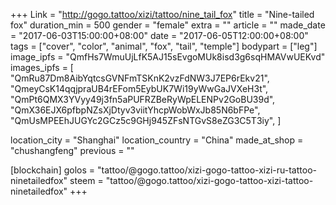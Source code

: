 +++
Link = "http://gogo.tattoo/xizi/tattoo/nine_tail_fox"
title = "Nine-tailed fox"
duration_min = 500
gender = "female"
extra = ""
article = ""
made_date = "2017-06-03T15:00:00+08:00"
date = "2017-06-05T12:00:00+08:00"
tags = ["cover", "color", "animal", "fox", "tail", "temple"]
bodypart = ["leg"]
image_ipfs = "QmfHs7WmuUjLfK5AJ15sEvgoMUk8isd3g6sqHMAVwUEKvd"
images_ipfs = [  "QmRu87Dm8AibYqtcsGVNFmTSKnK2vzFdNW3J7EP6rEkv21",
  "QmeyCsK14qqjpraUB4rEFom5EybUK7Wi19yWwGaJVXeH3t",
  "QmPt6QMX3YVyy49j3fn5aPUFRZBeRyWpELENPv2GoBU39d",
  "QmX36EJX6pfbpNZsXjDtyv3viitYhcpWobWxJb85N6bFPe",
  "QmUsMPEEhJUGYc2GCz5c9GHj945ZFsNTGvS8eZG3C5T3iy",
]

location_city = "Shanghai"
location_country = "China"
made_at_shop = "chushangfeng"
previous = ""


[blockchain]
golos = "tattoo/@gogo.tattoo/xizi-gogo-tattoo-xizi-ru-tattoo-ninetailedfox"
steem = "tattoo/@gogo.tattoo/xizi-gogo-tattoo-xizi-tattoo-ninetailedfox"
+++
